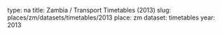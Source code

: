 type: na
title: Zambia / Transport Timetables (2013)
slug: places/zm/datasets/timetables/2013
place: zm
dataset: timetables
year: 2013
